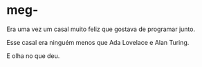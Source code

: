 # meg-
Era uma vez um casal muito feliz que gostava de programar junto.

Esse casal era ninguém menos que Ada Lovelace e Alan Turing.

E olha no que deu.
